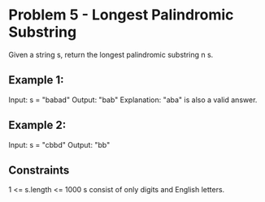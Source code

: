 # Problem 5 - Longest Palindromic Substring
Given a string s, return the longest palindromic substring n s.

## Example 1:
Input: s = "babad"
Output: "bab"
Explanation: "aba" is also a valid answer.

## Example 2:
Input: s = "cbbd"
Output: "bb"

## Constraints
1 <= s.length <= 1000
s consist of only digits and English letters.